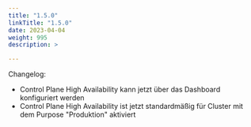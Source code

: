```yaml
---
title: "1.5.0"
linkTitle: "1.5.0"
date: 2023-04-04
weight: 995
description: >

---
```


Changelog:

- Control Plane High Availability kann jetzt über das Dashboard konfiguriert werden
- Control Plane High Availability ist jetzt standardmäßig für Cluster mit dem Purpose "Produktion" aktiviert
